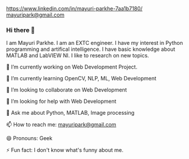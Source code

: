 https://www.linkedin.com/in/mayuri-parkhe-7aa1b7180/ mayuripark@gmail.com 
### Hi there 👋
I am Mayuri Parkhe. I am an EXTC engineer. I have my interest in Python programming and artifical intelligence. I have basic knowledge about MATLAB and LabVIEW NI. I like to research on new topics.  

🔭 I’m currently working on Web Development Project. 

🌱 I’m currently learning OpenCV, NLP, ML, Web Development

👯 I’m looking to collaborate on Web Development 

🤔 I’m looking for help with Web Development

💬 Ask me about Python, MATLAB, Image processing

📫 How to reach me: mayuripark@gmail.com

😄 Pronouns: Geek

⚡ Fun fact: I don't know what's funny about me.
